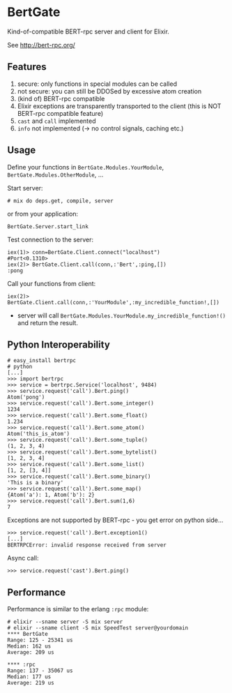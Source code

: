 BertGate
========

Kind-of-compatible BERT-rpc server and client for Elixir. 

See http://bert-rpc.org/

Features
--------
1. secure: only functions in special modules can be called
2. not secure: you can still be DDOSed by excessive atom creation 
3. (kind of) BERT-rpc compatible
4. Elixir exceptions are transparently transported to the client (this is NOT BERT-rpc compatible feature)
5. `cast` and `call` implemented
6. `info` not implemented (-> no control signals, caching etc.)

Usage
-----
Define your functions in `BertGate.Modules.YourModule`, `BertGate.Modules.OtherModule`, ...

Start server:
```
# mix do deps.get, compile, server
```
or from your application:
```
BertGate.Server.start_link
```

Test connection to the server:
```
iex(1)> conn=BertGate.Client.connect("localhost")                                         
#Port<0.1310>
iex(2)> BertGate.Client.call(conn,:'Bert',:ping,[])
:pong
```

Call your functions from client:
```
iex(2)> BertGate.Client.call(conn,:'YourModule',:my_incredible_function!,[])
```
- server will call `BertGate.Modules.YourModule.my_incredible_function!()` and return the result.

Python Interoperability
-----------------------
```
# easy_install bertrpc
# python
[...]
>>> import bertrpc
>>> service = bertrpc.Service('localhost', 9484)
>>> service.request('call').Bert.ping()
Atom('pong')
>>> service.request('call').Bert.some_integer()
1234
>>> service.request('call').Bert.some_float()
1.234
>>> service.request('call').Bert.some_atom()
Atom('this_is_atom')
>>> service.request('call').Bert.some_tuple()
(1, 2, 3, 4)
>>> service.request('call').Bert.some_bytelist()
[1, 2, 3, 4]
>>> service.request('call').Bert.some_list()
[1, 2, [3, 4]]
>>> service.request('call').Bert.some_binary()
'This is a binary'
>>> service.request('call').Bert.some_map()
{Atom('a'): 1, Atom('b'): 2}
>>> service.request('call').Bert.sum(1,6)
7
```

Exceptions are not supported by BERT-rpc - you get error on python side...
```
>>> service.request('call').Bert.exception1()
[...]
BERTRPCError: invalid response received from server
```

Async call:
```
>>> service.request('cast').Bert.ping()
```

Performance
-----------

Performance is similar to the erlang `:rpc` module:

```
# elixir --sname server -S mix server
# elixir --sname client -S mix SpeedTest server@yourdomain
**** BertGate
Range: 125 - 25341 us
Median: 162 us
Average: 209 us

**** :rpc
Range: 137 - 35067 us
Median: 177 us
Average: 219 us
```
